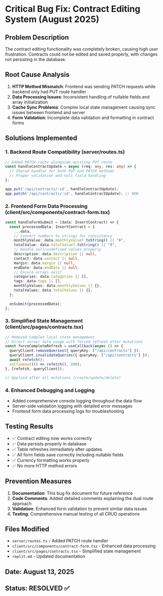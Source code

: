 # Critical Bug Fix: Contract Editing System (August 2025)

## Problem Description
The contract editing functionality was completely broken, causing high user frustration. Contracts could not be edited and saved properly, with changes not persisting in the database.

## Root Cause Analysis
1. **HTTP Method Mismatch**: Frontend was sending PATCH requests while backend only had PUT route handler
2. **Data Processing Issues**: Inconsistent handling of nullable fields and array initialization
3. **Cache Sync Problems**: Complex local state management causing sync issues between frontend and server
4. **Form Validation**: Incomplete data validation and formatting in contract forms

## Solutions Implemented

### 1. Backend Route Compatibility (server/routes.ts)
```typescript
// Added PATCH route alongside existing PUT route
const handleContractUpdate = async (req: any, res: any) => {
  // Shared handler for both PUT and PATCH methods
  // Proper validation and null field handling
};

app.put('/api/contracts/:id', handleContractUpdate);
app.patch('/api/contracts/:id', handleContractUpdate); // NEW
```

### 2. Frontend Form Data Processing (client/src/components/contract-form.tsx)
```typescript
const handleFormSubmit = (data: InsertContract) => {
  const processedData: InsertContract = {
    ...data,
    // Convert numbers to strings for consistency
    monthlyValue: data.monthlyValue?.toString() || "0",
    totalValue: data.totalValue?.toString() || "0",
    // Handle null/undefined values properly
    description: data.description || null,
    contact: data.contact || null,
    margin: data.margin || null,
    endDate: data.endDate || null,
    // Ensure arrays exist
    categories: data.categories || [],
    tags: data.tags || [],
    monthlyValues: data.monthlyValues || {},
    totalValues: data.totalValues || {},
  };
  
  onSubmit(processedData);
};
```

### 3. Simplified State Management (client/src/pages/contracts.tsx)
```typescript
// Removed complex local state management
// Direct server data usage with forced refresh after mutations
const forceCompleteRefresh = useCallback(async () => {
  queryClient.removeQueries({ queryKey: ["/api/contracts"] });
  queryClient.invalidateQueries({ queryKey: ["/api/contracts"] });
  await refetch();
  setTimeout(() => refetch(), 200);
}, [refetch, queryClient]);

// Applied after all mutations (create/update/delete)
```

### 4. Enhanced Debugging and Logging
- Added comprehensive console logging throughout the data flow
- Server-side validation logging with detailed error messages
- Frontend form data processing logs for troubleshooting

## Testing Results
- ✅ Contract editing now works correctly
- ✅ Data persists properly in database
- ✅ Table refreshes immediately after updates
- ✅ All form fields save correctly including nullable fields
- ✅ Currency formatting works properly
- ✅ No more HTTP method errors

## Prevention Measures
1. **Documentation**: This bug fix document for future reference
2. **Code Comments**: Added detailed comments explaining the dual route approach
3. **Validation**: Enhanced form validation to prevent similar data issues
4. **Testing**: Comprehensive manual testing of all CRUD operations

## Files Modified
- `server/routes.ts` - Added PATCH route handler
- `client/src/components/contract-form.tsx` - Enhanced data processing
- `client/src/pages/contracts.tsx` - Simplified state management
- `replit.md` - Updated documentation

## Date: August 13, 2025
## Status: RESOLVED ✅